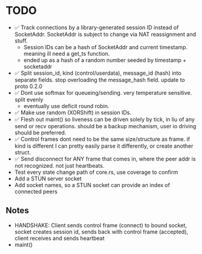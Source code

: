 # TODO

- ✅ Track connections by a library-generated session ID instead of SocketAddr. SocketAddr is subject to change via NAT reassignment and stuff.
    - Session IDs can be a hash of SocketAddr and current timestamp. meaning ill need a get_ts function.
    - ended up as a hash of a random number seeded by timestamp + socketaddr
- ✅ Split session_id, kind (control/userdata), message_id (hash) into separate fields. stop overloading the message_hash field. update to proto 0.2.0
- ✅ Dont use softmax for queueing/sending. very temperature sensitive. split evenly
    - eventually use deficit round robin.
- ✅ Make use random (XORShift) in session IDs. 
- ✅ Flesh out maint() so liveness can be driven solely by tick, in liu of any send or recv operations. should be a backup mechanism, user io driving should be preferred.
- ✅ Control frames dont need to be the same size/structure as frame. if kind is different I can pretty easily parse it differently, or create another struct.
- ✅ Send disconnect for ANY frame that comes in, where the peer addr is not recognized. not just heartbeats.
- Test every state change path of core.rs, use coverage to confirm
- Add a STUN server socket
- Add socket names, so a STUN socket can provide an index of connected peers

## Notes

 - HANDSHAKE: Client sends control frame (connect) to bound socket, socket creates session id, sends back with control frame (accepted), client receives and sends heartbeat
 - maint()
